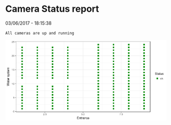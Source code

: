Camera Status report
================
03/06/2017 - 18:15:38

    All cameras are up and running

![](camreport_files/figure-markdown_github/unnamed-chunk-2-1.png)
